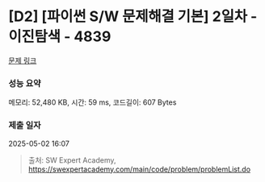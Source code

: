 # [D2] [파이썬 S/W 문제해결 기본] 2일차 - 이진탐색 - 4839 

[문제 링크](https://swexpertacademy.com/main/code/problem/problemDetail.do?contestProbId=AWTLcyA6qAMDFAVT) 

### 성능 요약

메모리: 52,480 KB, 시간: 59 ms, 코드길이: 607 Bytes

### 제출 일자

2025-05-02 16:07



> 출처: SW Expert Academy, https://swexpertacademy.com/main/code/problem/problemList.do